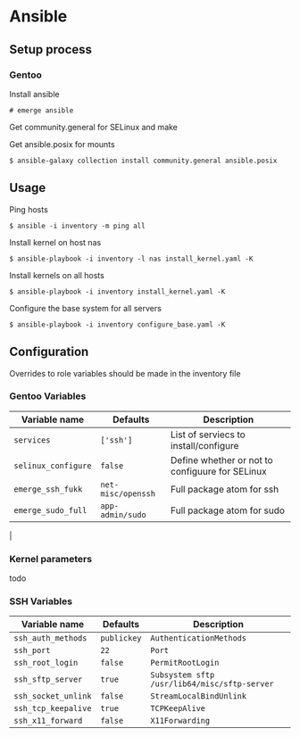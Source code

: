 # Ansible

## Setup process

### Gentoo

Install ansible

`# emerge ansible`

Get community.general for SELinux and make

Get ansible.posix for mounts

`$ ansible-galaxy collection install community.general ansible.posix`

## Usage

Ping hosts

`$ ansible -i inventory -m ping all`

Install kernel on host nas

`$ ansible-playbook -i inventory -l nas install_kernel.yaml -K`

Install kernels on all hosts

`$ ansible-playbook -i inventory install_kernel.yaml -K`

Configure the base system for all servers

`$ ansible-playbook -i inventory configure_base.yaml -K`

## Configuration

Overrides to role variables should be made in the inventory file

### Gentoo Variables

|  Variable name        |  Defaults         |  Description                                      |
| --------------------- | ----------------- | ------------------------------------------------- |
| `services`            | `['ssh']`         | List of serviecs to install/configure             |
| `selinux_configure`   | `false`           | Define whether or not to configuure for SELinux   | 
| `emerge_ssh_fukk`     | `net-misc/openssh`| Full package atom for ssh                         |
| `emerge_sudo_full`    | `app-admin/sudo`  | Full package atom for sudo                        |

|

### Kernel parameters

todo


### SSH Variables

|  Variable name        |  Defaults         |  Description                                      |
| --------------------- | ----------------- | ------------------------------------------------- |
| `ssh_auth_methods`    | `publickey`       | `AuthenticationMethods`                           |
| `ssh_port`            | `22`              | `Port`                                            |
| `ssh_root_login`      | `false`           | `PermitRootLogin`                                 |
| `ssh_sftp_server`     | `true`            | `Subsystem sftp /usr/lib64/misc/sftp-server`      |
| `ssh_socket_unlink`   | `false`           | `StreamLocalBindUnlink`                           |
| `ssh_tcp_keepalive`   | `true`            | `TCPKeepAlive`                                    |
| `ssh_x11_forward`     | `false`           | `X11Forwarding`                                   |


